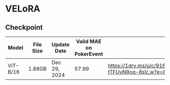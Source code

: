 # VELoRA



## Checkpoint
| Model | File Size | Update Date  | Valid MAE on PokerEvent | Download Link                                            |
| ----- | --------- | ------------ | --------------------- | -------------------------------------------------------- |
| ViT-B/16   | 1.88GB  | Dec 29, 2024 |  57.99 |https://1drv.ms/u/c/9168ed6fce3e99fd/EY1DwxhanExJuV7j8XG8K48BtEkRND-tTFUvN9oq-8sV_w?e=8c5bfC |

